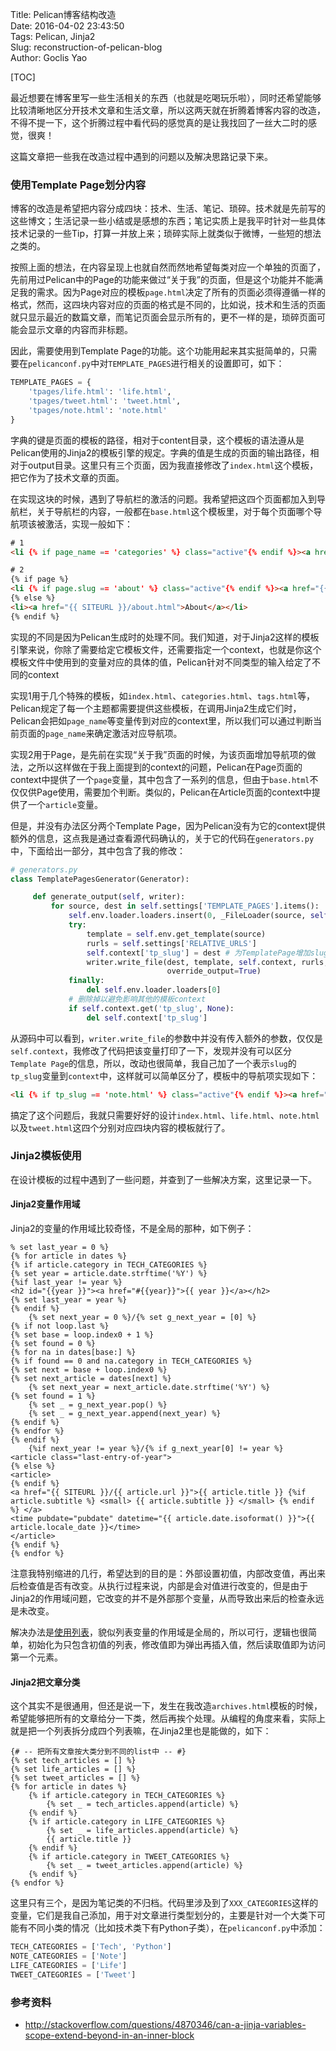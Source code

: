 Title: Pelican博客结构改造  
Date: 2016-04-02 23:43:50  
Tags: Pelican, Jinja2  
Slug: reconstruction-of-pelican-blog  
Author: Goclis Yao  

[TOC]

最近想要在博客里写一些生活相关的东西（也就是吃喝玩乐啦），同时还希望能够比较清晰地区分开技术文章和生活文章，所以这两天就在折腾着博客内容的改造，不得不提一下，这个折腾过程中看代码的感觉真的是让我找回了一丝大二时的感觉，很爽！

这篇文章把一些我在改造过程中遇到的问题以及解决思路记录下来。

### 使用Template Page划分内容
博客的改造是希望把内容分成四块：技术、生活、笔记、琐碎。技术就是先前写的这些博文；生活记录一些小结或是感想的东西；笔记实质上是我平时针对一些具体技术记录的一些Tip，打算一并放上来；琐碎实际上就类似于微博，一些短的想法之类的。

按照上面的想法，在内容呈现上也就自然而然地希望每类对应一个单独的页面了，先前用过Pelican中的Page的功能来做过“关于我”的页面，但是这个功能并不能满足我的需求。因为Page对应的模板`page.html`决定了所有的页面必须得遵循一样的格式，然而，这四块内容对应的页面的格式是不同的，比如说，技术和生活的页面就只显示最近的数篇文章，而笔记页面会显示所有的，更不一样的是，琐碎页面可能会显示文章的内容而非标题。

因此，需要使用到Template Page的功能。这个功能用起来其实挺简单的，只需要在`pelicanconf.py`中对`TEMPLATE_PAGES`进行相关的设置即可，如下：

```python
TEMPLATE_PAGES = {
    'tpages/life.html': 'life.html',
    'tpages/tweet.html': 'tweet.html',
    'tpages/note.html': 'note.html'
}
```

字典的键是页面的模板的路径，相对于content目录，这个模板的语法遵从是Pelican使用的Jinja2的模板引擎的规定。字典的值是生成的页面的输出路径，相对于output目录。这里只有三个页面，因为我直接修改了`index.html`这个模板，把它作为了技术文章的页面。

在实现这块的时候，遇到了导航栏的激活的问题。我希望把这四个页面都加入到导航栏，关于导航栏的内容，一般都在`base.html`这个模板里，对于每个页面哪个导航项该被激活，实现一般如下：

```html
# 1
<li {% if page_name == 'categories' %} class="active"{% endif %}><a href="{{ SITEURL }}/categories.html">Categories</a></li>

# 2
{% if page %}
<li {% if page.slug == 'about' %} class="active"{% endif %}><a href="{{ SITEURL }}/about.html">About</a></li>
{% else %}
<li><a href="{{ SITEURL }}/about.html">About</a></li>
{% endif %}
```

实现的不同是因为Pelican生成时的处理不同。我们知道，对于Jinja2这样的模板引擎来说，你除了需要给定它模板文件，还需要指定一个context，也就是你这个模板文件中使用到的变量对应的具体的值，Pelican针对不同类型的输入给定了不同的context

实现1用于几个特殊的模板，如`index.html`、`categories.html`、`tags.html`等，Pelican规定了每一个主题都需要提供这些模板，在调用Jinja2生成它们时，Pelican会把如`page_name`等变量传到对应的context里，所以我们可以通过判断当前页面的`page_name`来确定激活对应导航项。

实现2用于Page，是先前在实现“关于我”页面的时候，为该页面增加导航项的做法，之所以这样做在于我上面提到的context的问题，Pelican在Page页面的context中提供了一个`page`变量，其中包含了一系列的信息，但由于`base.html`不仅仅供Page使用，需要加个判断。类似的，Pelican在Article页面的context中提供了一个`article`变量。

但是，并没有办法区分两个Template Page，因为Pelican没有为它的context提供额外的信息，这点我是通过查看源代码确认的，关于它的代码在`generators.py`中，下面给出一部分，其中包含了我的修改：

```python
# generators.py
class TemplatePagesGenerator(Generator):

     def generate_output(self, writer):
         for source, dest in self.settings['TEMPLATE_PAGES'].items():
             self.env.loader.loaders.insert(0, _FileLoader(source, self.path))
             try:
                 template = self.env.get_template(source)
                 rurls = self.settings['RELATIVE_URLS']
                 self.context['tp_slug'] = dest # 为TemplatePage增加slug供模板使用
                 writer.write_file(dest, template, self.context, rurls,
                                   override_output=True)
             finally:
                 del self.env.loader.loaders[0]
             # 删除掉以避免影响其他的模板context
             if self.context.get('tp_slug', None):
                 del self.context['tp_slug']
```

从源码中可以看到，`writer.write_file`的参数中并没有传入额外的参数，仅仅是`self.context`，我修改了代码把该变量打印了一下，发现并没有可以区分`Template Page`的信息，所以，改动也很简单，我自己加了一个表示`slug`的`tp_slug`变量到`context`中，这样就可以简单区分了，模板中的导航项实现如下：

```html
<li {% if tp_slug == 'note.html' %} class="active"{% endif %}><a href="{{ SITEURL }}/note.html">Note</a></li>
```

搞定了这个问题后，我就只需要好好的设计`index.html`、`life.html`、`note.html`以及`tweet.html`这四个分别对应四块内容的模板就行了。

### Jinja2模板使用
在设计模板的过程中遇到了一些问题，并查到了一些解决方案，这里记录一下。

#### Jinja2变量作用域
Jinja2的变量的作用域比较奇怪，不是全局的那种，如下例子：

```
% set last_year = 0 %}
{% for article in dates %}
{% if article.category in TECH_CATEGORIES %}
{% set year = article.date.strftime('%Y') %}
{%if last_year != year %}
<h2 id="{{year }}"><a href="#{{year}}">{{ year }}</a></h2>
{% set last_year = year %}
{% endif %}
	{% set next_year = 0 %}/{% set g_next_year = [0] %}
{% if not loop.last %}
{% set base = loop.index0 + 1 %}
{% set found = 0 %}
{% for na in dates[base:] %}
{% if found == 0 and na.category in TECH_CATEGORIES %}
{% set next = base + loop.index0 %}
{% set next_article = dates[next] %}
	{% set next_year = next_article.date.strftime('%Y') %}
{% set found = 1 %}
	{% set _ = g_next_year.pop() %}
	{% set _ = g_next_year.append(next_year) %}
{% endif %}
{% endfor %}
{% endif %}
	{%if next_year != year %}/{% if g_next_year[0] != year %}
<article class="last-entry-of-year">
{% else %}
<article>
{% endif %}
<a href="{{ SITEURL }}/{{ article.url }}">{{ article.title }} {%if article.subtitle %} <small> {{ article.subtitle }} </small> {% endif %} </a>
<time pubdate="pubdate" datetime="{{ article.date.isoformat() }}">{{ article.locale_date }}</time>
</article>
{% endif %}
{% endfor %}
```

注意我特别缩进的几行，希望达到的目的是：外部设置初值，内部改变值，再出来后检查值是否有改变。从执行过程来说，内部是会对值进行改变的，但是由于Jinja2的作用域问题，它改变的并不是外部那个变量，从而导致出来后的检查永远是未改变。

解决办法是[使用列表][1]，貌似列表变量的作用域是全局的，所以可行，逻辑也很简单，初始化为只包含初值的列表，修改值即为弹出再插入值，然后读取值即为访问第一个元素。

#### Jinja2把文章分类
这个其实不是很通用，但还是说一下，发生在我改造`archives.html`模板的时候，希望能够把所有的文章给分一下类，然后再挨个处理。从编程的角度来看，实际上就是把一个列表拆分成四个列表嘛，在Jinja2里也是能做的，如下：

```jinja2
{# -- 把所有文章按大类分到不同的list中 -- #}
{% set tech_articles = [] %}
{% set life_articles = [] %}
{% set tweet_articles = [] %}
{% for article in dates %}
    {% if article.category in TECH_CATEGORIES %}
        {% set _ = tech_articles.append(article) %}
    {% endif %}
    {% if article.category in LIFE_CATEGORIES %}
        {% set _ = life_articles.append(article) %}
        {{ article.title }}
    {% endif %}
    {% if article.category in TWEET_CATEGORIES %}
        {% set _ = tweet_articles.append(article) %}
    {% endif %}
{% endfor %}
```

这里只有三个，是因为笔记类的不归档。代码里涉及到了`XXX_CATEGORIES`这样的变量，它们是我自己添加，用于对文章进行类型划分的，主要是针对一个大类下可能有不同小类的情况（比如技术类下有Python子类），在`pelicanconf.py`中添加：

```python
TECH_CATEGORIES = ['Tech', 'Python']
NOTE_CATEGORIES = ['Note']
LIFE_CATEGORIES = ['Life']
TWEET_CATEGORIES = ['Tweet']
```

### 参考资料
- http://stackoverflow.com/questions/4870346/can-a-jinja-variables-scope-extend-beyond-in-an-inner-block

[1]: http://stackoverflow.com/questions/4870346/can-a-jinja-variables-scope-extend-beyond-in-an-inner-block
